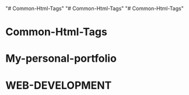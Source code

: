 "# Common-Html-Tags" 
"# Common-Html-Tags" 
"# Common-Html-Tags" 
# Common-Html-Tags
# My-personal-portfolio
# WEB-DEVELOPMENT
